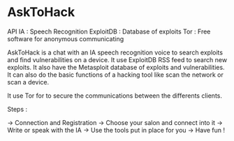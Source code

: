 # AskToHack

API IA : Speech Recognition
ExploitDB : Database of exploits
Tor : Free software for anonymous communicating

AskToHack is a chat with an IA speech recognition voice to search exploits and find vulnerabilities on a device.
It use ExploitDB RSS feed to search new exploits. It also have the Metasploit database of exploits and vulnerabilities.
It can also do the basic functions of a hacking tool like scan the network or scan a device.

It use Tor for to secure the communications between the differents clients.

Steps :

-> Connection and Registration
-> Choose your salon and connect into it
-> Write or speak with the IA
-> Use the tools put in place for you
-> Have fun !


